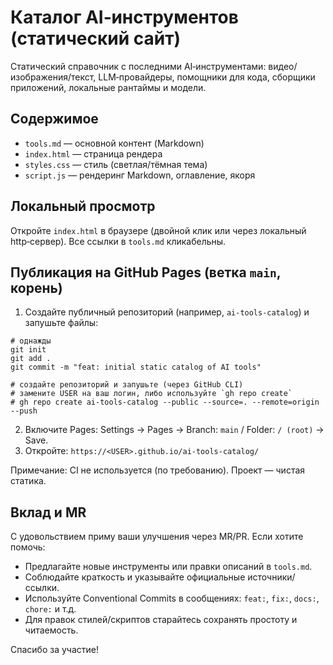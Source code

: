 # Каталог AI‑инструментов (статический сайт)

Статический справочник с последними AI‑инструментами: видео/изображения/текст, LLM‑провайдеры, помощники для кода, сборщики приложений, локальные рантаймы и модели.

## Содержимое
- `tools.md` — основной контент (Markdown)
- `index.html` — страница рендера
- `styles.css` — стиль (светлая/тёмная тема)
- `script.js` — рендеринг Markdown, оглавление, якоря

## Локальный просмотр
Откройте `index.html` в браузере (двойной клик или через локальный http‑сервер). Все ссылки в `tools.md` кликабельны.

## Публикация на GitHub Pages (ветка `main`, корень)
1) Создайте публичный репозиторий (например, `ai-tools-catalog`) и запушьте файлы:
```
# однажды
git init
git add .
git commit -m "feat: initial static catalog of AI tools"

# создайте репозиторий и запушьте (через GitHub CLI)
# замените USER на ваш логин, либо используйте `gh repo create`
# gh repo create ai-tools-catalog --public --source=. --remote=origin --push
```
2) Включите Pages: Settings → Pages → Branch: `main` / Folder: `/ (root)` → Save.
3) Откройте: `https://<USER>.github.io/ai-tools-catalog/`

Примечание: CI не используется (по требованию). Проект — чистая статика.

## Вклад и MR
С удовольствием приму ваши улучшения через MR/PR. Если хотите помочь:
- Предлагайте новые инструменты или правки описаний в `tools.md`.
- Соблюдайте краткость и указывайте официальные источники/ссылки.
- Используйте Conventional Commits в сообщениях: `feat:`, `fix:`, `docs:`, `chore:` и т.д.
- Для правок стилей/скриптов старайтесь сохранять простоту и читаемость.

Спасибо за участие!

